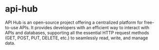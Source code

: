 # api-hub
API Hub is an open-source project offering a centralized platform for free-to-use APIs. It provides developers with an efficient way to interact with APIs and databases, supporting all the essential HTTP request methods (GET, POST, PUT, DELETE, etc.) to seamlessly read, write, and manage data.
